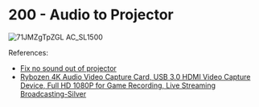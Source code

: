 # 200 - Audio to Projector

![71JMZgTpZGL _AC_SL1500_](https://github.com/user-attachments/assets/46bae552-7758-4636-a19b-b65526653728)



References:

- [Fix no sound out of projector](https://www.youtube.com/watch?v=B24PX3PRaOU)
- [Rybozen 4K Audio Video Capture Card, USB 3.0 HDMI Video Capture Device, Full HD 1080P for Game Recording, Live Streaming Broadcasting-Silver](https://www.amazon.co.uk/Rybozen-Capture-Recording-Streaming-Broadcasting-Silver/dp/B08R724GS4/ref=pd_rhf_dp_s_pd_sbs_rvi_d_sccl_2_1/261-7150352-8971919?pd_rd_w=l2Pwi&content-id=amzn1.sym.0f49b2d0-6326-4aee-911a-a977f4ca7c12&pf_rd_p=0f49b2d0-6326-4aee-911a-a977f4ca7c12&pf_rd_r=KK0SDY0NYJMNJG2054FW&pd_rd_wg=ZXYrK&pd_rd_r=d35824f9-187c-4c3c-a887-e89708234db3&pd_rd_i=B08R724GS4&psc=1)
